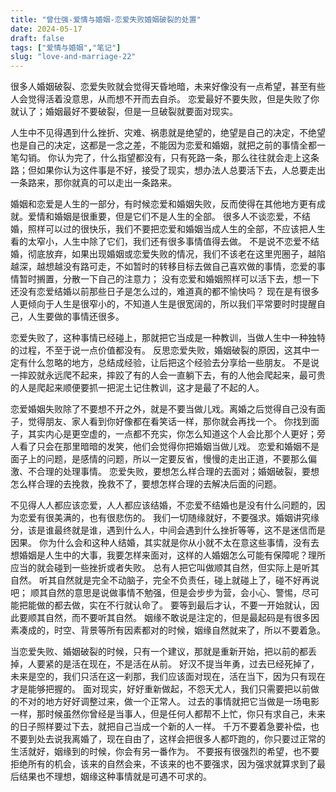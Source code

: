 ```yaml
---
title: "曾仕强-爱情与婚姻-恋爱失败婚姻破裂的处置"
date: 2024-05-17
draft: false
tags: ["爱情与婚姻","笔记"]
slug: "love-and-marriage-22"
---
```


很多人婚姻破裂、恋爱失败就会觉得天昏地暗，未来好像没有一点希望，甚至有些人会觉得活着没意思，从而想不开而去自杀。
恋爱最好不要失败，但是失败了你就认了；婚姻最好不要破裂，但是一旦破裂就要面对现实。

人生中不见得遇到什么挫折、灾难、祸患就是绝望的，绝望是自己的决定，不绝望也是自己的决定，这都是一念之差，不能因为恋爱和婚姻，就把之前的事情全都一笔勾销。
你认为完了，什么指望都没有，只有死路一条，那么往往就会走上这条路；但如果你认为这件事是不好，接受了现实，想办法人总要活下去，人总要走出一条路来，那你就真的可以走出一条路来。

婚姻和恋爱是人生的一部分，有时候恋爱和婚姻失败，反而使得在其他地方更有成就。爱情和婚姻是很重要，但是它们不是人生的全部。
很多人不谈恋爱，不结婚，照样可以过的很快乐，我们不要把恋爱和婚姻当成人生的全部，不应该把人生看的太窄小，人生中除了它们，我们还有很多事情值得去做。
不是说不恋爱不结婚，彻底放弃，如果出现婚姻或恋爱失败的情况，我们不该老在这里兜圈子，越陷越深，越想越没有路可走，不如暂时的转移目标去做自己喜欢做的事情，恋爱的事情暂时搁置，分散一下自己的注意力；
没有恋爱和婚姻照样可以活下去，想一下还没有恋爱结婚以前那些日子是怎么过的，难道真的都不愉快吗？
现在是有很多人更倾向于人生是很窄小的，不知道人生是很宽阔的，所以我们平常要时时提醒自己，人生要做的事情还很多。

恋爱失败了，这种事情已经碰上，那就把它当成是一种教训，当做人生中一种独特的过程，不至于说一点价值都没有。
反思恋爱失败，婚姻破裂的原因，这其中一定有什么忽略的地方，总结成经验，让后把这个经验去分享给一些朋友。
不是说一摔跤就永远爬不起来，摔跤了有的人会一直躺下去，有的人他会爬起来，最可贵的人是爬起来顺便要抓一把泥土记住教训，这才是最了不起的人。

恋爱婚姻失败除了不要想不开之外，就是不要当做儿戏。离婚之后觉得自己没有面子，觉得朋友、家人看到你好像都在看笑话一样，那你就会再找一个。
你找到面子，其实内心是更空虚的，一点都不充实，你怎么知道这个人会比那个人更好；旁人看了只会在那里暗暗的发笑，他们会觉得你把婚姻当做儿戏。
恋爱和婚姻不是面子上的问题，是感情的问题，所以一定要反省，慢慢的走出正道，不要那么偏激、不合理的处理事情。
恋爱失败，要想怎么样合理的去面对；婚姻破裂，要想怎么样合理的去挽救，挽救不了，要想怎样合理的去解决后面的问题。

不见得人人都应该恋爱，人人都应该结婚，不恋爱不结婚也是没有什么问题的，因为恋爱有很美满的，也有很悲伤的。
我们一切随缘就好，不要强求。婚姻讲究缘分，该是谁最终就是谁，遇到什么人，中间会遇到什么挫折等等，这不是迷信而是因果。
你为什么会和这种人结婚，其实就是你从小就不太在意这些事情，没有去想婚姻是人生中的大事，我要怎样来面对，这样的人婚姻怎么可能有保障呢？理所应当的就会碰到一些挫折或者失败。
总有人把它叫做顺其自然，但实际上是听其自然。
听其自然就是完全不动脑子，完全不负责任，碰上就碰上了，碰不好再说吧；
顺其自然的意思是说做事情不勉强，但是会步步为营，会小心、警惕，尽可能把能做的都去做，实在不行就认命了。
要等到最后才认，不要一开始就认，因此要顺其自然，而不要听其自然。
姻缘不敢说是注定的，但是最起码是有很多因素凑成的，时空、背景等所有因素都对的时候，姻缘自然就来了，所以不要着急。

当恋爱失败、婚姻破裂的时候，只有一个建议，那就是重新开始，把以前的都丢掉，人要紧的是活在现在，不是活在从前。
好汉不提当年勇，过去已经死掉了，未来是空的，我们只活在这一刹那，我们应该面对现在，活在当下，因为只有现在才是能够把握的。
面对现实，好好重新做起，不怨天尤人，我们只需要把以前做的不对的地方好好调整过来，做一个正常人。
过去的事情就把它当做是一场电影一样，那时候虽然你曾经是当事人，但是任何人都帮不上忙，你只有求自己，未来的日子照样要过下去，就把自己当成一个新的人一样。
千万不要着急要补偿，也不要到处去说我离婚了，现在自由了，这样会把很多人都吓跑的，你只要过正常的生活就好，姻缘到的时候，你会有另一番作为。
不要报有很强烈的希望，也不要拒绝所有的机会，该来的自然会来，不该来的也不要强求，因为强求就算求到了最后结果也不理想，姻缘这种事情就是可遇不可求的。
